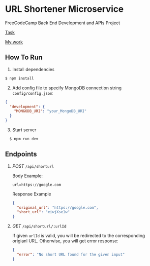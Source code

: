 # URL Shortener Microservice

FreeCodeCamp Back End Development and APIs Project

[Task](https://www.freecodecamp.org/learn/back-end-development-and-apis/back-end-development-and-apis-projects/url-shortener-microservice)

[My work](https://fcc-url-shortener-hxhb.onrender.com/)

## How To Run

1. Install dependencies

```bash
$ npm install
```

2. Add config file to specify MongoDB connection string `config/config.json`:

```json
{
  "development": {
    "MONGODB_URI": "your_MongoDB_URI"
  }
}
```

3. Start server

```bash
  $ npm run dev
```

## Endpoints

1. _POST_ `/api/shorturl`

   Body Example:

   ```
   url=https://google.com
   ```

   Response Example

   ```json
   {
     "original_url": "https://google.com",
     "short_url": "eiwjXse1w"
   }
   ```

2. _GET_ `/api/shorturl/:urlId`

   If given `urlId` is valid, you will be redirected to the corresponding origianl URL. Otherwise, you will get error response:

   ```json
   {
     "error": "No short URL found for the given input"
   }
   ```
